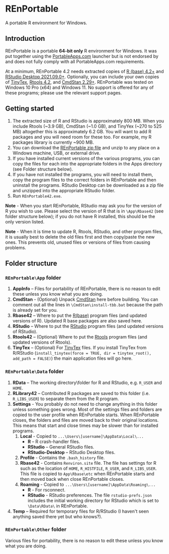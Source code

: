# REnPortable

A portable R environment for Windows.

## Introduction

REnPortable is a portable **64-bit only** R environment for Windows. It was put together using the [PortableApps.com](https://portableapps.com) launcher but is not endorsed by and does not fully comply with all PortableApps.com requirements.

At a minimum, REnPortable 4.2 needs extracted copies of [R (base) 4.2+](https://cloud.r-project.org/) and [RStudio Desktop 2021.09.0+](https://www.rstudio.com/). Optionally, you can include your own copies of [TinyTex](https://yihui.org/tinytex/), [Rtools 4.2](https://cloud.r-project.org/), and [CmdStan 2.29+](https://mc-stan.org/). REnPortable was tested on Windows 10 Pro (x64) and Windows 11. No support is offered for any of these programs; please use the relevant support pages. 

## Getting started

1. The extracted size of R and RStudio is approximately 800 MB. When you include Rtools (~3.9 GB), CmdStan (~1.0 GB), and TinyYex (~270 to 525 MB) altogether this is approximately 6.2 GB. You will want to add R packages and you will need room for these too. For example, my R packages library is currently ~900 MB.
1. You can download the [REnPortable zip file](https://github.com/conchra/REnPortable/releases/) and unzip to any place on a Windows machine, USB, or external drive.
1. If you have installed current versions of the various programs, you can copy the files for each into the appropriate folders in the Apps directory (see Folder structure below).
1. If you have not installed the programs, you will need to install them, copy the program files to the correct folders in REnPortable and then uninstall the programs. RStudio Desktop can be downloaded as a zip file and unzipped into the appropriate RStudio folder.
1. Run `REnPortable42.exe`.

**Note** - When you start REnPortable, RStudio may ask you for the version of R you wish to use. Please select the version of R that is in `\App\Rbase42` (see folder structure below); if you do not have R installed, this should be the only version listed.

**Note** - When it is time to update R, Rtools, RStudio, and other program files, it is usually best to delete the old files first and then copy/paste the new ones. This prevents old, unused files or versions of files from causing problems.

## Folder structure

### `REnPortable\App` folder

1. **AppInfo** – Files for portability of REnPortable, there is no reason to edit these unless you know what you are doing.
1. **CmdStan** - (Optional) Unpack [CmdStan](https://mc-stan.org/users/interfaces/cmdstan.html) here before building. You can comment out all the lines in `\CmdStan\install-tbb.bat` because the path is already set for you.
1. **Rbase42** – Where to put the [R(base)](https://cloud.r-project.org/) program files (and updated versions of R). Updated R base packages are also saved here.
1. **RStudio** – Where to put the [RStudio](https://www.rstudio.com) program files (and updated versions of RStudio).
1. **Rtools42** – (Optional) Where to put the [Rtools](https://cloud.r-project.org/) program files (and updated versions of Rtools).
1. **TinyTex** – (Optional) For [TinyTex](https://yihui.org/tinytex/) files. If you install TinyTex from R/RStudio (`install_tinytex(force = TRUE, dir = tinytex_root(), add_path = FALSE)`) the main application files will go here.

### `REnPortable\Data` folder

1. **RData** – The working directory\folder for R and RStudio, e.g. `R_USER` and `HOME`.
1. **RLibrary42** – Contributed R packages are saved to this folder (i.e. `R_LIBS_USER`) to separate them from the R program.
1. **Settings** - You probably do not need to change anything in this folder unless something goes wrong. Most of the settings files and folders are copied to the user profile when REnPortable starts. When REnPortable closes, the folders and files are moved back to their original locations. This means that start and close times may be slower than for installed programs.
   1. **Local** - Copied to `...\Users\[username]\AppData\Local\...`
       - **R** – R crash-handler files.
       - **RStudio** – General RStudio files.
       - **RStudio-Desktop** – RStudio Desktop files.
   1. **Profile** - Contains the `.bash_history` file.
   1. **Rbase42** - Contains `Renviron.site` file. The file has settings for R such as the location of `HOME`, `R_HISTFILE`, `R_USER`, and `R_LIBS_USER`. This file is copied to `App\Rbase\etc` when REnPortable starts and then moved back when close REnPortable closes.
   1. **Roaming** - Copied to `...\Users\[username]\AppData\Roaming\...`
       - **R** - For rsconnect.
       - **RStudio** - RStudio preferences. The file `rstudio-prefs.json` includes the initial working directory for RStudio which is set to `\Data\RData\` in REnPortable.
1. **Temp** – Required for temporary files for R/RStudio (I haven't seen anything saved there yet but who knows?).

### `REnPortable\Other` folder

Various files for portability, there is no reason to edit these unless you know what you are doing.
